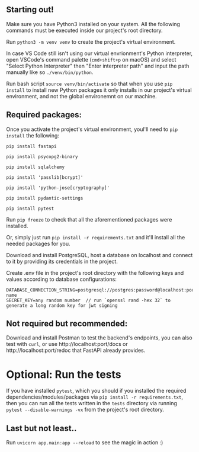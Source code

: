 ## Starting out!
Make sure you have Python3 installed on your system.
All the following commands must be executed inside our project's root directory.

Run `python3 -m venv venv` to create the project's virtual environment.

In case VS Code still isn't using our virtual envrionment's Python interpreter, open VSCode's command palette (`cmd+shift+p` on macOS) and select "Select Python Interpreter" then "Enter interpreter path" and input the path manually like so `./venv/bin/python`.

Run bash script `source venv/bin/activate` so that when you use `pip install` to install new Python packages it only installs in our project's virtual environment, and not the global environemnt on our machine.

## Required packages:

Once you activate the project's virtual environment, youl'll need to `pip install` the following:

`pip install fastapi`

`pip install psycopg2-binary`

`pip install sqlalchemy`

`pip install 'passlib[bcrypt]'`

`pip install 'python-jose[cryptography]'`

`pip install pydantic-settings`

`pip install pytest`

Run `pip freeze` to check that all the aforementioned packages were installed.

Or, simply just run `pip install -r requirements.txt` and it'll install all the needed packages for you.

Download and install PostgreSQL, host a database on localhost and connect to it by providing its credentials in the project.

Create .env file in the project's root directory with the following keys and values according to database configurations:

```
DATABASE_CONNECTION_STRING=postgresql://postgres:password@localhost:port/database-name
SECRET_KEY=any random number  // run `openssl rand -hex 32` to generate a long random key for jwt signing
```

## Not required but recommended:

Download and install Postman to test the backend's endpoints, you can also test with `curl`, or use http://localhost:port/docs or http://localhost:port/redoc that FastAPI already provides.

# Optional: Run the tests
If you have installed `pytest`, which you should if you installed the required dependencies/modules/packages via `pip install -r requirements.txt`, then you can run all the tests written in the `tests` directory via running `pytest --disable-warnings -vx` from the project's root directory.

## Last but not least..

Run `uvicorn app.main:app --reload` to see the magic in action :)